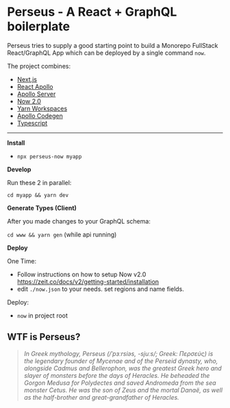 # Perseus - A React + GraphQL boilerplate

Perseus tries to supply a good starting point to build a Monorepo FullStack React/GraphQL App which can be deployed by a single command `now`.

The project combines:

- [Next.js](https://github.com/zeit/next.js/)
- [React Apollo](https://github.com/apollographql/react-apollo)
- [Apollo Server](https://github.com/apollographql/apollo-server)
- [Now 2.0](https://github.com/zeit/now-cli)
- [Yarn Workspaces](https://yarnpkg.com/lang/en/docs/workspaces/)
- [Apollo Codegen](https://github.com/apollographql/apollo-tooling)
- [Typescript](https://github.com/Microsoft/TypeScript)

---

**Install**

- `npx perseus-now myapp`

**Develop**

Run these 2 in parallel:

`cd myapp && yarn dev`

**Generate Types (Client)**

After you made changes to your GraphQL schema:

`cd www && yarn gen` (while api running)

**Deploy**

One Time:

- Follow instructions on how to setup Now v2.0 https://zeit.co/docs/v2/getting-started/installation
- edit `./now.json` to your needs. set regions and name fields.

Deploy:

- `now` in project root

## WTF is Perseus?

> _In Greek mythology, Perseus (/ˈpɜːrsiəs, -sjuːs/; Greek: Περσεύς) is the legendary founder of Mycenae and of the Perseid dynasty, who, alongside Cadmus and Bellerophon, was the greatest Greek hero and slayer of monsters before the days of Heracles. He beheaded the Gorgon Medusa for Polydectes and saved Andromeda from the sea monster Cetus. He was the son of Zeus and the mortal Danaë, as well as the half-brother and great-grandfather of Heracles._
